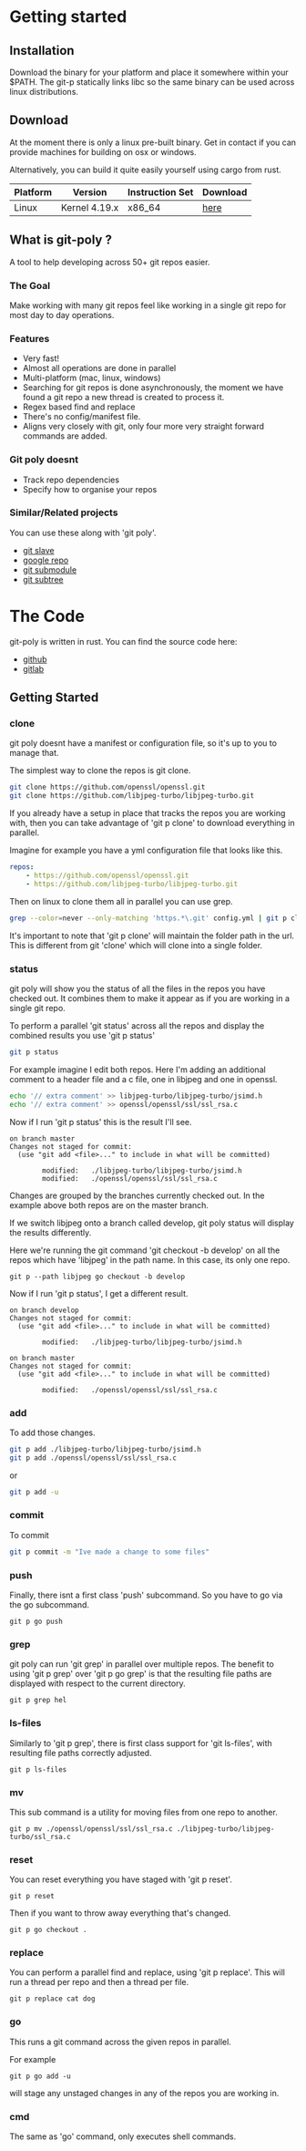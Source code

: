 # Getting started

## Installation

Download the binary for your platform and place it somewhere within your
$PATH. The git-p statically links libc so the same binary can be used
across linux distributions.

## Download

At the moment there is only a linux pre-built binary. Get in contact if
you can provide machines for building on osx or windows.

Alternatively, you can build it quite easily yourself using cargo from rust.

|Platform|    Version    | Instruction Set |        Download         |
|--------|---------------|-----------------|-------------------------|
|Linux   | Kernel 4.19.x  |    x86_64       | [here](linux/git-p) |

## What is git-poly ?

A tool to help developing across 50+ git repos easier.

### The Goal
Make working with many git repos feel like working in a single git repo for
most day to day operations.

### Features
- Very fast!
- Almost all operations are done in parallel
- Multi-platform (mac, linux, windows)
- Searching for git repos is done asynchronously, the moment we have found a git
  repo a new thread is created to process it.
- Regex based find and replace
- There's no config/manifest file.
- Aligns very closely with git, only four more very straight forward commands
are added.

### Git poly doesnt
- Track repo dependencies
- Specify how to organise your repos

### Similar/Related projects

You can use these along with 'git poly'.

- [git slave](http://gitslave.sourceforge.net/gits-man-page.html#get_status_on_all_branches)
- [google repo](https://gerrit.googlesource.com/git-repo)
- [git submodule](https://git-scm.com/book/en/v2/Git-Tools-Submodules)
- [git subtree](https://github.com/git/git/blob/master/contrib/subtree/git-subtree.txt)


# The Code

git-poly is written in rust. You can find the source code here:

- [github](https://github.com/luke-titley/git-poly)
- [gitlab](https://gitlab.com/luke.titley/git-poly)

## Getting Started

### clone

git poly doesnt have a manifest or configuration file, so it's up to you to
manage that.

The simplest way to clone the repos is git clone.

```bash
git clone https://github.com/openssl/openssl.git
git clone https://github.com/libjpeg-turbo/libjpeg-turbo.git
```

If you already have a setup in place that tracks the repos you are working
with, then you can take advantage of 'git p clone' to download everything in
parallel.

Imagine for example you have a yml configuration file that looks like this.

```yml
repos:
    - https://github.com/openssl/openssl.git
    - https://github.com/libjpeg-turbo/libjpeg-turbo.git
```

Then on linux to clone them all in parallel you can use grep.

```bash
grep --color=never --only-matching 'https.*\.git' config.yml | git p clone
```

It's important to note that 'git p clone' will maintain the folder path in
the url. This is different from git 'clone' which will clone into a single
folder.


### status

git poly will show you the status of all the files in the repos you have checked
out. It combines them to make it appear as if you are working in a single git
repo.

To perform a parallel 'git status' across all the repos and display the combined
results you use 'git p status'

```bash
git p status
```

For example imagine I edit both repos. Here I'm adding an additional comment to
a header file and a c file, one in libjpeg and one in openssl.

```bash
echo '// extra comment' >> libjpeg-turbo/libjpeg-turbo/jsimd.h
echo '// extra comment' >> openssl/openssl/ssl/ssl_rsa.c
```

Now if I run 'git p status' this is the result I'll see.

```
on branch master
Changes not staged for commit:
  (use "git add <file>..." to include in what will be committed)

        modified:   ./libjpeg-turbo/libjpeg-turbo/jsimd.h
        modified:   ./openssl/openssl/ssl/ssl_rsa.c
```

Changes are grouped by the branches currently checked out. In the example above
both repos are on the master branch.

If we switch libjpeg onto a branch called develop, git poly status will display
the results differently.


Here we're running the git command 'git checkout -b develop' on all the repos
which have 'libjpeg' in the path name. In this case, its only one repo.
```
git p --path libjpeg go checkout -b develop
```

Now if I run 'git p status', I get a different result.

```
on branch develop
Changes not staged for commit:
  (use "git add <file>..." to include in what will be committed)

        modified:   ./libjpeg-turbo/libjpeg-turbo/jsimd.h

on branch master
Changes not staged for commit:
  (use "git add <file>..." to include in what will be committed)

        modified:   ./openssl/openssl/ssl/ssl_rsa.c
```

### add 

To add those changes.

```bash
git p add ./libjpeg-turbo/libjpeg-turbo/jsimd.h
git p add ./openssl/openssl/ssl/ssl_rsa.c
```

or

```bash
git p add -u
```

### commit

To commit

```bash
git p commit -m "Ive made a change to some files"
```

### push
Finally, there isnt a first class 'push' subcommand. So you have to go via the
go subcommand.

```
git p go push
```

### grep

git poly can run 'git grep' in parallel over multiple repos. The benefit to
using 'git p grep' over 'git p go grep' is that the resulting file paths
are displayed with respect to the current directory.

```
git p grep hel
```

### ls-files

Similarly to 'git p grep', there is first class support for 'git ls-files', with
resulting file paths correctly adjusted.

```
git p ls-files
```

### mv

This sub command is a utility for moving files from one repo to another.

```
git p mv ./openssl/openssl/ssl/ssl_rsa.c ./libjpeg-turbo/libjpeg-turbo/ssl_rsa.c
```

### reset

You can reset everything you have staged with 'git p reset'.

```
git p reset
```

Then if you want to throw away everything that's changed.

```
git p go checkout .
```

### replace

You can perform a parallel find and replace, using 'git p replace'.
This will run a thread per repo and then a thread per file.

```
git p replace cat dog
```

### go

This runs a git command across the given repos in parallel.

For example
```
git p go add -u
```

will stage any unstaged changes in any of the repos you are working in.

### cmd

The same as 'go' command, only executes shell commands.

